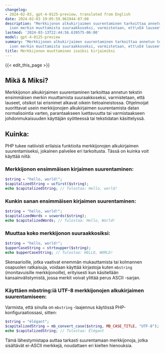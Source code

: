 ```yaml
---
changelog:
- 2024-02-03, gpt-4-0125-preview, translated from English
date: 2024-02-03 19:05:59.961944-07:00
description: "Merkkijonon alkukirjaimen suurentaminen tarkoittaa annetun tekstin ensimm\xE4\
  isen merkin muuttamista suuraakkoseksi, varmistetaan, ett\xE4 lauseet, otsikot tai\u2026"
lastmod: '2024-03-13T22:44:56.639575-06:00'
model: gpt-4-0125-preview
summary: "Merkkijonon alkukirjaimen suurentaminen tarkoittaa annetun tekstin ensimm\xE4\
  isen merkin muuttamista suuraakkoseksi, varmistetaan, ett\xE4 lauseet, otsikot tai\u2026"
title: Merkkijonon muuttaminen isoiksi kirjaimiksi
---
```


{{< edit_this_page >}}

## Mikä & Miksi?
Merkkijonon alkukirjaimen suurentaminen tarkoittaa annetun tekstin ensimmäisen merkin muuttamista suuraakkoseksi, varmistetaan, että lauseet, otsikot tai erisnimet alkavat oikein tietoaineistossa. Ohjelmoijat suorittavat usein merkkijonojen alkukirjaimen suurentamista datan normalisointia varten, parantaakseen luettavuutta tai varmistaakseen johdonmukaisuuden käyttäjän syötteessä tai tekstidatan käsittelyssä.

## Kuinka:
PHP tukee natiivisti erilaisia funktioita merkkijonojen alkukirjaimen suurentamiseksi, jokainen palvelee eri tarkoitusta. Tässä on kuinka voit käyttää niitä:

### Merkkijonon ensimmäisen kirjaimen suurentaminen:

```php
$string = "hello, world!";
$capitalizedString = ucfirst($string);
echo $capitalizedString; // Tulostaa: Hello, world!
```

### Kunkin sanan ensimmäisen kirjaimen suurentaminen:

```php
$string = "hello, world!";
$capitalizedWords = ucwords($string);
echo $capitalizedWords; // Tulostaa: Hello, World!
```

### Muuttaa koko merkkijonon suuraakkosiksi:

```php
$string = "hello, world!";
$upperCaseString = strtoupper($string);
echo $upperCaseString; // Tulostaa: HELLO, WORLD!
```

Skenaarioille, jotka vaativat enemmän mukauttamista tai kolmannen osapuolen ratkaisuja, voidaan käyttää kirjastoja kuten `mbstring` (monitavuisille merkkijonoille), erityisesti kun käsitellään kansainvälistymistä, jossa merkit voivat ylittää perus ASCII -sarjan.

### Käyttäen mbstring:iä UTF-8 merkkijonojen alkukirjaimen suurentamiseen:

Varmista, että sinulla on `mbstring` -laajennus käytössä PHP-konfiguraatiossasi, sitten:

```php
$string = "élégant";
$capitalizedString = mb_convert_case($string, MB_CASE_TITLE, "UTF-8");
echo $capitalizedString; // Tulostaa: Élégant
```

Tämä lähestymistapa auttaa tarkasti suurentamaan merkkijonoja, jotka sisältävät ei-ASCII merkkejä, noudattaen eri kielten hienouksia.
